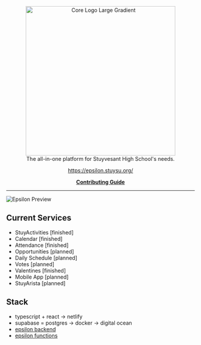 <div align="center">
  <img src="https://github.com/user-attachments/assets/09056c5d-e5f2-4332-9f23-ae4548c38f04" alt="Core Logo Large Gradient" width="400px" />
</div>

<div align="center">
  The all-in-one platform for Stuyvesant High School's needs.

  https://epsilon.stuysu.org/

  [**Contributing Guide**](https://github.com/stuysu/epsilon/wiki)
</div>

---

<img src="https://cdn.prod.website-files.com/671312f4e1fa4a0d668cd34f/67c4982b7809fd043929a242_67565fe705f625f86a6b68ca_Login-p-2600.png" alt="Epsilon Preview"/>

## Current Services

- StuyActivities [finished]
- Calendar [finished]
- Attendance [finished]
- Opportunities [planned]
- Daily Schedule [planned]
- Votes [planned]
- Valentines [finished]
- Mobile App [planned]
- StuyArista [planned]

## Stack

- typescript + react -> netlify
- supabase = postgres -> docker -> digital ocean
- [epsilon backend](https://github.com/stuysu/epsilon-database)
- [epsilon functions](https://github.com/stuysu/epsilon-functions)
